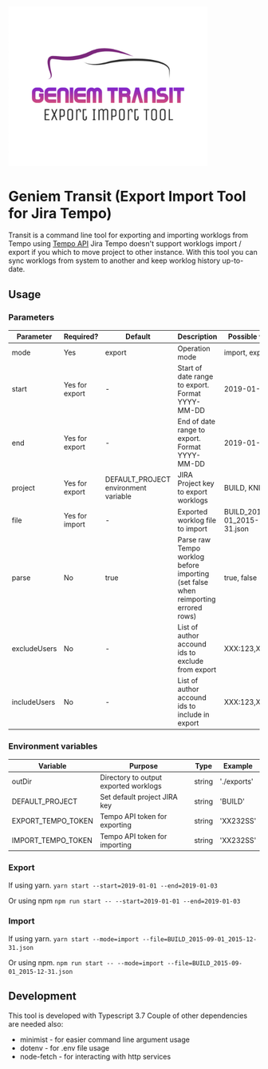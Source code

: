 <img src="logo.jpg" width="400">

# Geniem Transit (Export Import Tool for Jira Tempo)

Transit is a command line tool for exporting and importing worklogs from Tempo using [Tempo API](https://tempo-io.github.io/tempo-api-docs/)
Jira Tempo doesn't support worklogs import / export if you which to move project to other instance. With this tool you can sync worklogs from system to another and keep worklog history up-to-date.

## Usage

### Parameters

| Parameter    | Required?      | Default                              | Description                                                                        | Possible values                  |
| ------------ | -------------- | ------------------------------------ | ---------------------------------------------------------------------------------- | -------------------------------- |
| mode         | Yes            | export                               | Operation mode                                                                     | import, export                   |
| start        | Yes for export | -                                    | Start of date range to export. Format YYYY-MM-DD                                   | 2019-01-01                       |
| end          | Yes for export | -                                    | End of date range to export. Format YYYY-MM-DD                                     | 2019-01-01                       |
| project      | Yes for export | DEFAULT_PROJECT environment variable | JIRA Project key to export worklogs                                                | BUILD, KNI                       |
| file         | Yes for import | -                                    | Exported worklog file to import                                                    | BUILD_2015-09-01_2015-12-31.json |
| parse        | No             | true                                 | Parse raw Tempo worklog before importing (set false when reimporting errored rows) | true, false                      |
| excludeUsers | No             | -                                    | List of author accound ids to exclude from export                                  | XXX:123,XXX:456                  |
| includeUsers | No             | -                                    | List of author accound ids to include in export                                    | XXX:123,XXX:456                  |

### Environment variables

| Variable           | Purpose                               | Type   | Example     |
| ------------------ | ------------------------------------- | ------ | ----------- |
| outDir             | Directory to output exported worklogs | string | './exports' |
| DEFAULT_PROJECT    | Set default project JIRA key          | string | 'BUILD'     |
| EXPORT_TEMPO_TOKEN | Tempo API token for exporting         | string | 'XX232SS'   |
| IMPORT_TEMPO_TOKEN | Tempo API token for importing         | string | 'XX232SS'   |

### Export

If using yarn.
`yarn start --start=2019-01-01 --end=2019-01-03`

Or using npm
`npm run start -- --start=2019-01-01 --end=2019-01-03`

### Import

If using yarn.
`yarn start --mode=import --file=BUILD_2015-09-01_2015-12-31.json`

Or using npm.
`npm run start -- --mode=import --file=BUILD_2015-09-01_2015-12-31.json`

## Development

This tool is developed with Typescript 3.7
Couple of other dependencies are needed also:

- minimist - for easier command line argument usage
- dotenv - for .env file usage
- node-fetch - for interacting with http services
